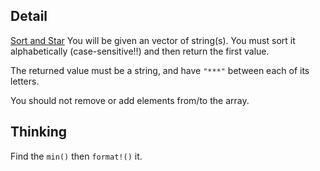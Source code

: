 ## Detail
[Sort and Star](https://www.codewars.com/kata/sort-and-star/train/rust)
You will be given an vector of string(s). You must sort it alphabetically (case-sensitive!!) and then return the first value.

The returned value must be a string, and have `"***"` between each of its letters.

You should not remove or add elements from/to the array.

## Thinking

Find the `min()` then `format!()` it.